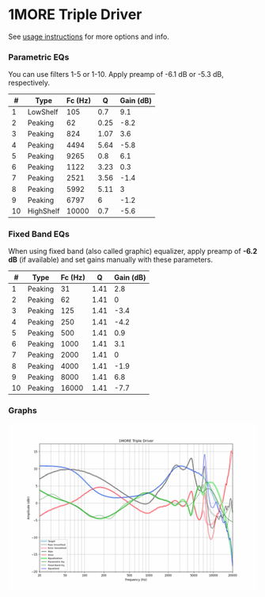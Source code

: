 # 1MORE Triple Driver
See [usage instructions](https://github.com/jaakkopasanen/AutoEq#usage) for more options and info.

### Parametric EQs
You can use filters 1-5 or 1-10. Apply preamp of -6.1 dB or -5.3 dB, respectively.

|   # | Type      |   Fc (Hz) |    Q |   Gain (dB) |
|-----|-----------|-----------|------|-------------|
|   1 | LowShelf  |       105 | 0.7  |         9.1 |
|   2 | Peaking   |        62 | 0.25 |        -8.2 |
|   3 | Peaking   |       824 | 1.07 |         3.6 |
|   4 | Peaking   |      4494 | 5.64 |        -5.8 |
|   5 | Peaking   |      9265 | 0.8  |         6.1 |
|   6 | Peaking   |      1122 | 3.23 |         0.3 |
|   7 | Peaking   |      2521 | 3.56 |        -1.4 |
|   8 | Peaking   |      5992 | 5.11 |         3   |
|   9 | Peaking   |      6797 | 6    |        -1.2 |
|  10 | HighShelf |     10000 | 0.7  |        -5.6 |

### Fixed Band EQs
When using fixed band (also called graphic) equalizer, apply preamp of **-6.2 dB** (if available) and set gains manually with these parameters.

|   # | Type    |   Fc (Hz) |    Q |   Gain (dB) |
|-----|---------|-----------|------|-------------|
|   1 | Peaking |        31 | 1.41 |         2.8 |
|   2 | Peaking |        62 | 1.41 |         0   |
|   3 | Peaking |       125 | 1.41 |        -3.4 |
|   4 | Peaking |       250 | 1.41 |        -4.2 |
|   5 | Peaking |       500 | 1.41 |         0.9 |
|   6 | Peaking |      1000 | 1.41 |         3.1 |
|   7 | Peaking |      2000 | 1.41 |         0   |
|   8 | Peaking |      4000 | 1.41 |        -1.9 |
|   9 | Peaking |      8000 | 1.41 |         6.8 |
|  10 | Peaking |     16000 | 1.41 |        -7.7 |

### Graphs
![](./1MORE%20Triple%20Driver.png)
